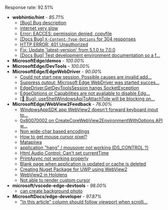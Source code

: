 Response rate: 92.51%

* **webhintio/hint** - _85.71%_
  * [[Bug] Bug description](https://github.com/webhintio/hint/issues/5517)
  * [internet very slow](https://github.com/webhintio/hint/issues/5516)
  * [Error: EACCES: permission denied, copyfile](https://github.com/webhintio/hint/issues/5432)
  * [[Docs Bug] `X-Content-Type-Options` for 304 responses](https://github.com/webhintio/hint/issues/5417)
  * [HTTP ERROR: 401 Unauthorized](https://github.com/webhintio/hint/issues/5362)
  * [Fix: Update 'latest-version' from 5.1.0 to 7.0.0](https://github.com/webhintio/hint/pull/5471)
  * [[Docs Bug] Test development environment documentation so a f...](https://github.com/webhintio/hint/issues/5404)
* **MicrosoftEdge/demos** - _100.00%_
* **MicrosoftEdge/DevTools** - _100.00%_
* **MicrosoftEdge/EdgeWebDriver** - _90.00%_
  * [Could not start new session. Possible causes are invalid add...](https://github.com/MicrosoftEdge/EdgeWebDriver/issues/83)
  * [Suppress output: Microsoft Edge WebDriver was started succes...](https://github.com/MicrosoftEdge/EdgeWebDriver/issues/82)
  * [EdgeDriver.GetDevToolsSession hangs SocketException](https://github.com/MicrosoftEdge/EdgeWebDriver/issues/65)
  * [EdgeOptions or Capabilities are not avaliable to disable Edg...](https://github.com/MicrosoftEdge/EdgeWebDriver/issues/61)
  * [[🐛 Bug]: useShellWindowsApiToAttachToIe will be blocking on...](https://github.com/MicrosoftEdge/EdgeWebDriver/issues/34)
* **MicrosoftEdge/WebView2Feedback** - _76.00%_
  * [WindpwsAppSDK app WebView2 doesn't forward keyboard input to...](https://github.com/MicrosoftEdge/WebView2Feedback/issues/3438)
  * [0x80070002 on CreateCoreWebView2EnvironmentWithOptions API w...](https://github.com/MicrosoftEdge/WebView2Feedback/issues/3437)
  * [Non wide-char based encodings](https://github.com/MicrosoftEdge/WebView2Feedback/issues/3423)
  * [How to get mouse cursor pixel?](https://github.com/MicrosoftEdge/WebView2Feedback/issues/3415)
  * [Matapiiwa ](https://github.com/MicrosoftEdge/WebView2Feedback/issues/3434)
  * [application "hang" / mousover not working (DS_CONTROL ?)](https://github.com/MicrosoftEdge/WebView2Feedback/issues/3433)
  * [Html Audio Control: Can't set currentTime](https://github.com/MicrosoftEdge/WebView2Feedback/issues/3422)
  * [PrintAsync not working properly](https://github.com/MicrosoftEdge/WebView2Feedback/issues/3421)
  * [Blank page when application is updated or cache is deleted](https://github.com/MicrosoftEdge/WebView2Feedback/issues/3412)
  * [Creating Nuget Package for UWP using WebView2](https://github.com/MicrosoftEdge/WebView2Feedback/issues/3411)
  * [WebView2 in Hololens](https://github.com/MicrosoftEdge/WebView2Feedback/issues/3410)
  * [Not able to render custom cursor](https://github.com/MicrosoftEdge/WebView2Feedback/issues/3388)
* **microsoft/vscode-edge-devtools** - _98.00%_
  * [can create background photo](https://github.com/microsoft/vscode-edge-devtools/issues/1471)
* **MicrosoftDocs/edge-developer** - _97.87%_
  * ["In this article" column should follow viewport when scrolli...](https://github.com/MicrosoftDocs/edge-developer/issues/2558)